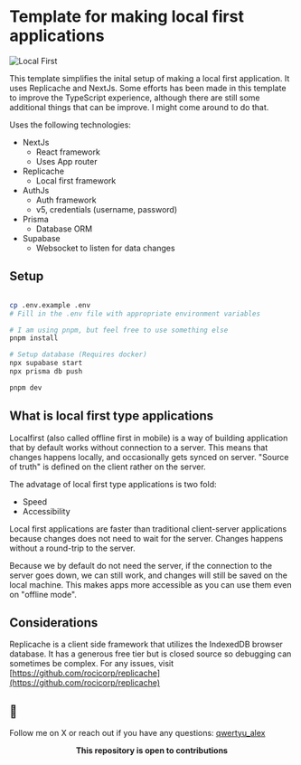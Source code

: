 # Template for making local first applications

![Local First](https://github.com/qwertyu-alex/comma-replicache-template/assets/10188306/cc38e23b-d5cc-4420-971c-d68699b91602)

This template simplifies the inital setup of making a local first application.
It uses Replicache and NextJs. Some efforts has been made in this template to improve the TypeScript experience, although there are still some additional things that can be improve. I might come around to do that. 

Uses the following technologies:
- NextJs
    - React framework
    - Uses App router
- Replicache
    - Local first framework
- AuthJs
    - Auth framework
    - v5, credentials (username, password)
- Prisma
    - Database ORM
- Supabase
    - Websocket to listen for data changes

## Setup

```sh

cp .env.example .env
# Fill in the .env file with appropriate environment variables

# I am using pnpm, but feel free to use something else
pnpm install

# Setup database (Requires docker)
npx supabase start
npx prisma db push

pnpm dev
```

## What is local first type applications
Localfirst (also called offline first in mobile) is a way of building application that by default works without connection to a server. This means that changes happens locally, and occasionally gets synced on server. "Source of truth" is defined on the client rather on the server. 

The advatage of local first type applications is two fold:
- Speed
- Accessibility

Local first applications are faster than traditional client-server applications because changes does not need to wait for the server. Changes happens without a round-trip to the server. 

Because we by default do not need the server, if the connection to the server goes down, we can still work, and changes will still be saved on the local machine. This makes apps more accessible as you can use them even on "offline mode". 

## Considerations
Replicache is a client side framework that utilizes the IndexedDB browser database. 
It has a generous free tier but is closed source so debugging can sometimes be complex.
For any issues, visit [https://github.com/rocicorp/replicache](https://github.com/rocicorp/replicache)


## 🧐

Follow me on X or reach out if you have any questions:
[qwertyu_alex](https://twitter.com/qwertyu_alex)


<p align="center">
<b>This repository is open to contributions</b>
</p>
